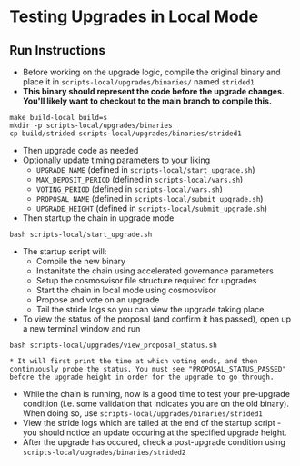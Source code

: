 # Testing Upgrades in Local Mode
## Run Instructions
* Before working on the upgrade logic, compile the original binary and place it in `scripts-local/upgrades/binaries/` named `strided1`
* **This binary should represent the code before the upgrade changes. You'll likely want to checkout to the main branch to compile this.**
```
make build-local build=s
mkdir -p scripts-local/upgrades/binaries
cp build/strided scripts-local/upgrades/binaries/strided1
```
* Then upgrade code as needed
* Optionally update timing parameters to your liking
    * `UPGRADE_NAME` (defined in `scripts-local/start_upgrade.sh`)   
    * `MAX_DEPOSIT_PERIOD` (defined in `scripts-local/vars.sh`)   
    * `VOTING_PERIOD` (defined in `scripts-local/vars.sh`)   
    * `PROPOSAL_NAME` (defined in `scripts-local/submit_upgrade.sh`)   
    * `UPGRADE_HEIGHT` (defined in `scripts-local/submit_upgrade.sh`)   
* Then startup the chain in upgrade mode 
```
bash scripts-local/start_upgrade.sh
```
* The startup script will:
    * Compile the new binary
    * Instanitate the chain using accelerated governance parameters
    * Setup the cosmosvisor file structure required for upgrades
    * Start the chain in local mode using cosmosvisor
    * Propose and vote on an upgrade
    * Tail the stride logs so you can view the upgrade taking place
* To view the status of the proposal (and confirm it has passed), open up a new terminal window and run
```
bash scripts-local/upgrades/view_proposal_status.sh
```
    * It will first print the time at which voting ends, and then continuously probe the status. You must see "PROPOSAL_STATUS_PASSED" before the upgrade height in order for the upgrade to go through.
* While the chain is running, now is a good time to test your pre-upgrade condition (i.e. some validation that indicates you are on the old binary). When doing so, use `scripts-local/upgrades/binaries/strided1`
* View the stride logs which are tailed at the end of the startup script - you should notice an update occuring at the specified upgrade height.
* After the upgrade has occured, check a post-upgrade condition using `scripts-local/upgrades/binaries/strided2`
